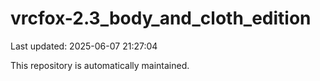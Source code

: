 # vrcfox-2.3_body_and_cloth_edition

Last updated: 2025-06-07 21:27:04

This repository is automatically maintained.

